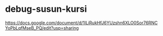 # debug-susun-kursi

https://docs.google.com/document/d/1ILiRukHfJ6YUzshn6XLO0Sor76RNCYoPbLqfMseB_PQ/edit?usp=sharing
